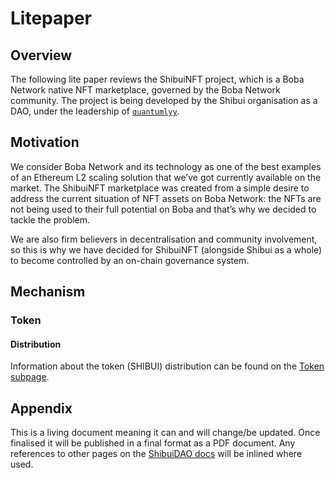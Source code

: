 # Litepaper

## Overview

The following lite paper reviews the ShibuiNFT project, which is a Boba Network native NFT marketplace, governed by the Boba Network community. The project is being developed by the Shibui organisation as a DAO, under the leadership of [`quantumlyy`](https://twitter.com/quantumlyy).

## Motivation

We consider Boba Network and its technology as one of the best examples of an Ethereum L2 scaling solution that we’ve got currently available on the market. The ShibuiNFT marketplace was created from a simple desire to address the current situation of NFT assets on Boba Network: the NFTs are not being used to their full potential on Boba and that’s why we decided to tackle the problem.

We are also firm believers in decentralisation and community involvement, so this is why we have decided for ShibuiNFT (alongside Shibui as a whole) to become controlled by an on-chain governance system.

## Mechanism

### Token

#### Distribution

Information about the token (SHIBUI) distribution can be found on the [Token subpage](../organisation/Token.html).

## Appendix

This is a living document meaning it can and will change/be updated.
Once finalised it will be published in a final format as a PDF document.
Any references to other pages on the [ShibuiDAO docs](https://docs.shibuidao.com) will be inlined where used.
